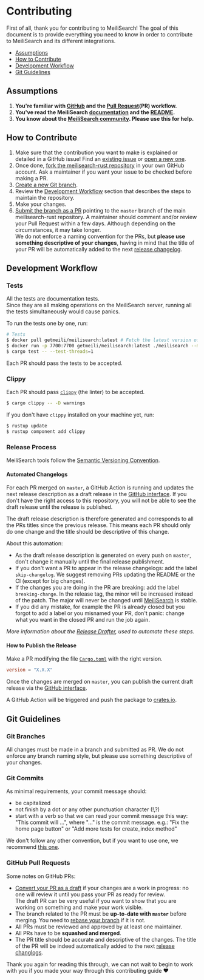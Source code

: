 # Contributing

First of all, thank you for contributing to MeiliSearch! The goal of this document is to provide everything you need to know in order to contribute to MeiliSearch and its different integrations.

<!-- MarkdownTOC autolink="true" style="ordered" indent="   " -->

- [Assumptions](#assumptions)
- [How to Contribute](#how-to-contribute)
- [Development Workflow](#development-workflow)
- [Git Guidelines](#git-guidelines)

<!-- /MarkdownTOC -->

## Assumptions

1. **You're familiar with [GitHub](https://github.com) and the [Pull Request](https://help.github.com/en/github/collaborating-with-issues-and-pull-requests/about-pull-requests)(PR) workflow.**
2. **You've read the MeiliSearch [documentation](https://docs.meilisearch.com) and the [README](/README.md).**
3. **You know about the [MeiliSearch community](https://docs.meilisearch.com/resources/contact.html). Please use this for help.**

## How to Contribute

1. Make sure that the contribution you want to make is explained or detailed in a GitHub issue! Find an [existing issue](https://github.com/meilisearch/meilisearch-rust/issues/) or [open a new one](https://github.com/meilisearch/meilisearch-rust/issues/new).
2. Once done, [fork the meilisearch-rust repository](https://help.github.com/en/github/getting-started-with-github/fork-a-repo) in your own GitHub account. Ask a maintainer if you want your issue to be checked before making a PR.
3. [Create a new Git branch](https://help.github.com/en/github/collaborating-with-issues-and-pull-requests/creating-and-deleting-branches-within-your-repository).
4. Review the [Development Workflow](#workflow) section that describes the steps to maintain the repository.
5. Make your changes.
6. [Submit the branch as a PR](https://help.github.com/en/github/collaborating-with-issues-and-pull-requests/creating-a-pull-request-from-a-fork) pointing to the `master` branch of the main meilisearch-rust repository. A maintainer should comment and/or review your Pull Request within a few days. Although depending on the circumstances, it may take longer.<br>
 We do not enforce a naming convention for the PRs, but **please use something descriptive of your changes**, having in mind that the title of your PR will be automatically added to the next [release changelog](https://github.com/meilisearch/meilisearch-rust/releases/).

## Development Workflow

### Tests

All the tests are documentation tests.<br>
Since they are all making operations on the MeiliSearch server, running all the tests simultaneously would cause panics.

To run the tests one by one, run:

```bash
# Tests
$ docker pull getmeili/meilisearch:latest # Fetch the latest version of MeiliSearch image from Docker Hub
$ docker run -p 7700:7700 getmeili/meilisearch:latest ./meilisearch --master-key=masterKey --no-analytics
$ cargo test -- --test-threads=1
```

Each PR should pass the tests to be accepted.

### Clippy

Each PR should pass [`clippy`](https://github.com/rust-lang/rust-clippy) (the linter) to be accepted.

```bash
$ cargo clippy -- -D warnings
```

If you don't have `clippy` installed on your machine yet, run:

```bash
$ rustup update
$ rustup component add clippy
```

### Release Process

MeiliSearch tools follow the [Semantic Versioning Convention](https://semver.org/).

#### Automated Changelogs

For each PR merged on `master`, a GitHub Action is running and updates the next release description as a draft release in the [GitHub interface](https://github.com/meilisearch/meilisearch-rust/releases). If you don't have the right access to this repository, you will not be able to see the draft release until the release is published.

The draft release description is therefore generated and corresponds to all the PRs titles since the previous release. This means each PR should only do one change and the title should be descriptive of this change.

About this automation:
- As the draft release description is generated on every push on `master`, don't change it manually until the final release publishment.
- If you don't want a PR to appear in the release changelogs: add the label `skip-changelog`. We suggest removing PRs updating the README or the CI (except for big changes).
- If the changes you are doing in the PR are breaking: add the label `breaking-change`. In the release tag, the minor will be increased instead of the patch. The major will never be changed until [MeiliSearch](https://github.com/meilisearch/MeiliSearch) is stable.
- If you did any mistake, for example the PR is already closed but you forgot to add a label or you misnamed your PR, don't panic: change what you want in the closed PR and run the job again.

*More information about the [Release Drafter](https://github.com/release-drafter/release-drafter), used to automate these steps.*

#### How to Publish the Release

Make a PR modifying the file [`Cargo.toml`](/Cargo.toml) with the right version.

```toml
version = "X.X.X"
```

Once the changes are merged on `master`, you can publish the current draft release via the [GitHub interface](https://github.com/meilisearch/meilisearch-rust/releases).

A GitHub Action will be triggered and push the package to [crates.io](https://crates.io/crates/meilisearch-sdk).

## Git Guidelines

### Git Branches

All changes must be made in a branch and submitted as PR.
We do not enforce any branch naming style, but please use something descriptive of your changes.

### Git Commits

As minimal requirements, your commit message should:
- be capitalized
- not finish by a dot or any other punctuation character (!,?)
- start with a verb so that we can read your commit message this way: "This commit will ...", where "..." is the commit message.
  e.g.: "Fix the home page button" or "Add more tests for create_index method"

We don't follow any other convention, but if you want to use one, we recommend [this one](https://chris.beams.io/posts/git-commit/).

### GitHub Pull Requests

Some notes on GitHub PRs:
- [Convert your PR as a draft](https://help.github.com/en/github/collaborating-with-issues-and-pull-requests/changing-the-stage-of-a-pull-request) if your changes are a work in progress: no one will review it until you pass your PR as ready for review.<br>
  The draft PR can be very useful if you want to show that you are working on something and make your work visible.
- The branch related to the PR must be **up-to-date with `master`** before merging. You need to [rebase your branch](https://gist.github.com/curquiza/5f7ce615f85331f083cd467fc4e19398) if it is not.
- All PRs must be reviewed and approved by at least one maintainer.
- All PRs have to be **squashed and merged**.
- The PR title should be accurate and descriptive of the changes. The title of the PR will be indeed automatically added to the next [release changlogs](https://github.com/meilisearch/meilisearch-rust/releases/).

Thank you again for reading this through, we can not wait to begin to work with you if you made your way through this contributing guide ❤️
